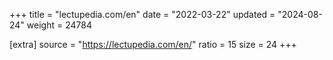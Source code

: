 +++
title = "lectupedia.com/en"
date = "2022-03-22"
updated = "2024-08-24"
weight = 24784

[extra]
source = "https://lectupedia.com/en/"
ratio = 15
size = 24
+++
